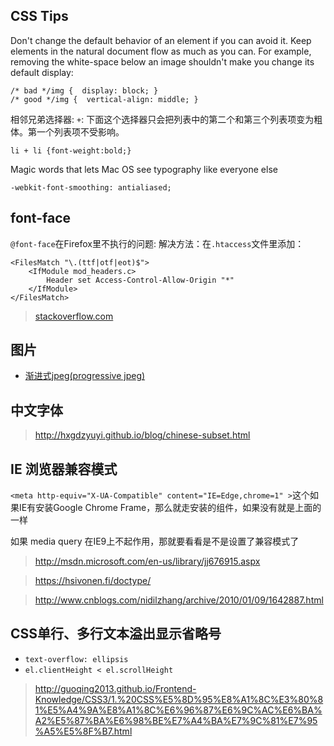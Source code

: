 ## CSS Tips

Don't change the default behavior of an element if you can avoid it. Keep elements in the natural document flow as much as you can. For example, removing the white-space below an image shouldn't make you change its default display:
```
/* bad */img {  display: block; }
/* good */img {  vertical-align: middle; }
```

相邻兄弟选择器: `+`: 下面这个选择器只会把列表中的第二个和第三个列表项变为粗体。第一个列表项不受影响。
```
li + li {font-weight:bold;}
```


Magic words that lets Mac OS see typography like everyone else
```
-webkit-font-smoothing: antialiased;
```

## font-face
`@font-face`在Firefox里不执行的问题:
解决方法：在`.htaccess`文件里添加：
```
<FilesMatch "\.(ttf|otf|eot)$">
    <IfModule mod_headers.c>
        Header set Access-Control-Allow-Origin "*"
    </IfModule>
</FilesMatch>
```
>   [stackoverflow.com](http://stackoverflow.com/questions/2856502/css-font-face-not-working-with-firefox-but-working-with-chrome-and-ie)

## 图片
* [渐进式jpeg(progressive jpeg)](http://www.zhangxinxu.com/wordpress/?p=2916)

## 中文字体
> http://hxgdzyuyi.github.io/blog/chinese-subset.html

## IE 浏览器兼容模式
`<meta http-equiv="X-UA-Compatible" content="IE=Edge,chrome=1" >`这个如果IE有安装Google Chrome Frame，那么就走安装的组件，如果没有就是上面的一样

如果 media query 在IE9上不起作用，那就要看看是不是设置了兼容模式了
> http://msdn.microsoft.com/en-us/library/jj676915.aspx

> https://hsivonen.fi/doctype/

> http://www.cnblogs.com/nidilzhang/archive/2010/01/09/1642887.html

## CSS单行、多行文本溢出显示省略号
* `text-overflow: ellipsis`  
* `el.clientHeight < el.scrollHeight`  
> http://guoqing2013.github.io/Frontend-Knowledge/CSS3/1.%20CSS%E5%8D%95%E8%A1%8C%E3%80%81%E5%A4%9A%E8%A1%8C%E6%96%87%E6%9C%AC%E6%BA%A2%E5%87%BA%E6%98%BE%E7%A4%BA%E7%9C%81%E7%95%A5%E5%8F%B7.html  
